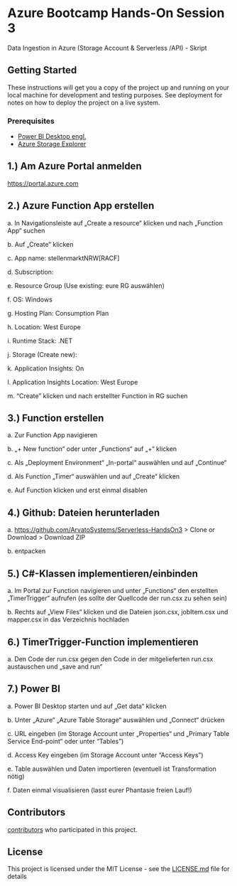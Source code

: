 # Azure Bootcamp Hands-On Session 3

Data Ingestion in Azure (Storage Account & Serverless /API) - Skript
## Getting Started

These instructions will get you a copy of the project up and running on your local machine for development and testing purposes. See deployment for notes on how to deploy the project on a live system.

### Prerequisites

* [Power BI Desktop engl.](https://powerbi.microsoft.com/en-us/downloads/)
* [Azure Storage Explorer](https://azure.microsoft.com/en-us/features/storage-explorer/)

## 1.) Am Azure Portal anmelden

https://portal.azure.com

## 2.) Azure Function App erstellen

a. In Navigationsleiste auf „Create a resource“ klicken und nach „Function App“ suchen

b. Auf „Create“ klicken

c. App name: stellenmarktNRW[RACF]

d. Subscription:

e. Resource Group (Use existing: eure RG auswählen)

f. OS: Windows

g. Hosting Plan: Consumption Plan

h. Location: West Europe

i. Runtime Stack: .NET

j. Storage (Create new):

k. Application Insights: On

l. Application Insights Location: West Europe

m. “Create” klicken und nach erstellter Function in RG suchen

## 3.) Function erstellen

a. Zur Function App navigieren

b. „+ New function“ oder unter „Functions“ auf „+“ klicken

c. Als „Deployment Environment“ „In-portal“ auswählen und auf „Continue“

d. Als Function „Timer“ auswählen und auf „Create“ klicken

e. Auf Function klicken und erst einmal disablen

## 4.) Github: Dateien herunterladen

a. https://github.com/ArvatoSystems/Serverless-HandsOn3 > Clone or Download > Download ZIP

b. entpacken

## 5.) C#-Klassen implementieren/einbinden

a. Im Portal zur Function navigieren und unter „Functions“ den erstellten „TimerTrigger“ aufrufen (es sollte der Quellcode der run.csx zu sehen sein)

b. Rechts auf „View Files“ klicken und die Dateien json.csx, jobItem.csx und mapper.csx in das Verzeichnis hochladen

## 6.) TimerTrigger-Function implementieren

a. Den Code der run.csx gegen den Code in der mitgelieferten run.csx austauschen und „save and run“

## 7.) Power BI

a. Power BI Desktop starten und auf „Get data“ klicken

b. Unter „Azure“ „Azure Table Storage“ auswählen und „Connect“ drücken

c. URL eingeben (im Storage Account unter „Properties“ und „Primary Table Service End-point“ oder unter “Tables”)

d. Access Key eingeben (im Storage Account unter “Access Keys”)

e. Table auswählen und Daten importieren (eventuell ist Transformation nötig)

f. Daten einmal visualisieren (lasst eurer Phantasie freien Lauf!)

## Contributors

[contributors](https://github.com/your/project/contributors) who participated in this project.

## License

This project is licensed under the MIT License - see the [LICENSE.md](LICENSE.md) file for details
